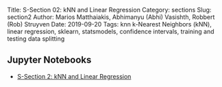 Title: S-Section 02: kNN and Linear Regression 
Category: sections
Slug: section2
Author: Marios Matthaiakis, Abhimanyu (Abhi) Vasishth, Robbert (Rob) Struyven
Date: 2019-09-20
Tags:  knn k-Nearest Neighbors (kNN), linear regression, sklearn, statsmodels, confidence intervals, training and testing data splitting

## Jupyter Notebooks

- [S-Section 2: kNN and Linear Regression]({filename}notebook/cs109a_section_2.ipynb)

